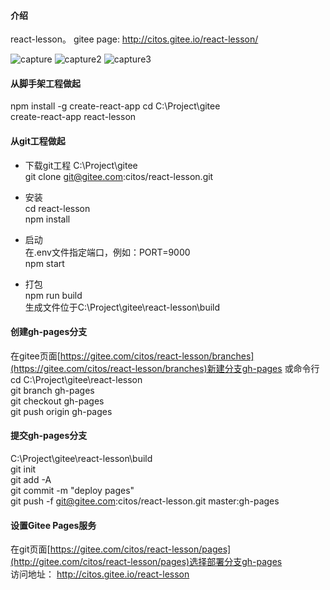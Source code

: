 #### 介绍
react-lesson。 gitee page: http://citos.gitee.io/react-lesson/ 

![capture](https://user-images.githubusercontent.com/79709400/113584649-bc49a500-965d-11eb-852a-82dfbe3d3dcd.PNG)
![capture2](https://user-images.githubusercontent.com/79709400/113584658-beabff00-965d-11eb-974c-fdcc40d5bee3.PNG)
![capture3](https://user-images.githubusercontent.com/79709400/113584672-c075c280-965d-11eb-9912-54751ba9840d.PNG)


#### 从脚手架工程做起
npm install -g create-react-app
cd C:\Project\gitee  
create-react-app react-lesson   

#### 从git工程做起

- 下载git工程
C:\Project\gitee  
git clone git@gitee.com:citos/react-lesson.git  

- 安装  
cd react-lesson  
npm install  

- 启动  
在.env文件指定端口，例如：PORT=9000  
npm start 

- 打包  
npm run build  
生成文件位于C:\Project\gitee\react-lesson\build  

#### 创建gh-pages分支  
在gitee页面[https://gitee.com/citos/react-lesson/branches](https://gitee.com/citos/react-lesson/branches)新建分支gh-pages 
或命令行  
cd C:\Project\gitee\react-lesson  
git branch gh-pages  
git checkout gh-pages  
git push origin gh-pages   

#### 提交gh-pages分支  
C:\Project\gitee\react-lesson\build  
git init  
git add -A  
git commit -m "deploy pages"  
git push -f git@gitee.com:citos/react-lesson.git master:gh-pages  

#### 设置Gitee Pages服务 
在git页面[https://gitee.com/citos/react-lesson/pages](http://gitee.com/citos/react-lesson/pages)选择部署分支gh-pages  
访问地址： http://citos.gitee.io/react-lesson   

